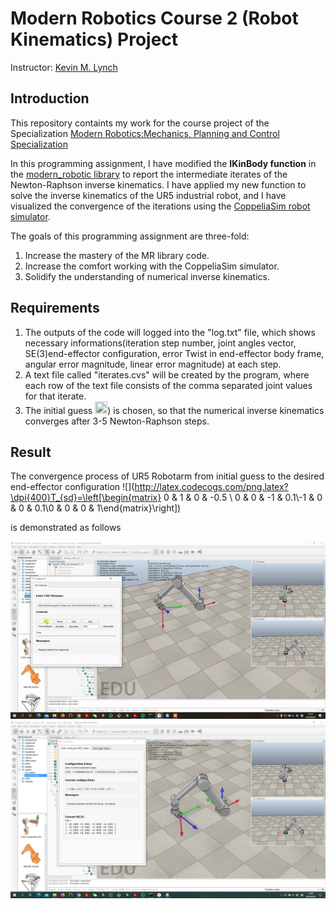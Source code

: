 # Modern Robotics Course 2 (Robot Kinematics) Project

Instructor: [Kevin M. Lynch](https://robotics.northwestern.edu/people/profiles/faculty/lynch-kevin.html)

## Introduction

This repository containts my work for the course project of the Specialization [Modern Robotics:Mechanics, Planning and Control Specialization](https://www.coursera.org/specializations/modernrobotics)

In this programming assignment, I have modified the **IKinBody function** in the [modern_robotic library](https://github.com/NxRLab/ModernRobotics) to report the intermediate iterates of the Newton-Raphson inverse kinematics. I have applied my new function to solve the inverse kinematics of the UR5 industrial robot, and I have visualized the convergence of the iterations using the [CoppeliaSim robot simulator](https://www.coppeliarobotics.com/).

The goals of this programming assignment are three-fold:
1. Increase the mastery of the MR library code.
2. Increase the comfort working with the CoppeliaSim simulator.
3. Solidify the understanding of numerical inverse kinematics.

## Requirements

1. The outputs of the code will logged into the "log.txt" file, which shows necessary informations(iteration step number, joint angles vector, SE(3)end-effector configuration, error Twist in end-effector body frame, angular error magnitude, linear error magnitude) at each step.
2. A text file called "iterates.cvs" will be created by the program, where each row of the text file consists of the comma separated joint values for that iterate.
3. The initial guess <img width="20" height="20" src="http://latex.codecogs.com/png.latex?\dpi{400}\theta^0"/>) is chosen, so that the numerical inverse kinematics converges after 3-5 Newton-Raphson steps. 

## Result

The convergence process of UR5 Robotarm from initial guess to the desired end-effector configuration
![](http://latex.codecogs.com/png.latex?\dpi{400}T_{sd}=\left[\begin{matrix} 0 & 1 & 0 & -0.5 \\ 0 & 0 & -1 & 0.1\\-1 & 0 & 0 & 0.1\\0 & 0 & 0 & 1\end{matrix}\right])

is demonstrated as follows

!["convergence process"](result.gif)
!["end-effector configuration"](screenshot.png)
